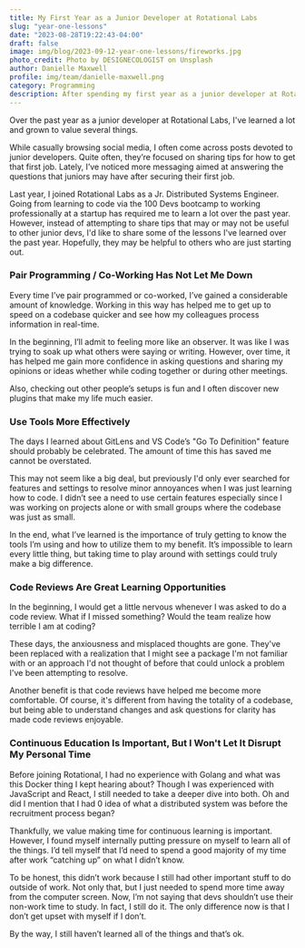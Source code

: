 ```yaml
---
title: My First Year as a Junior Developer at Rotational Labs
slug: "year-one-lessons"
date: "2023-08-28T19:22:43-04:00"
draft: false
image: img/blog/2023-09-12-year-one-lessons/fireworks.jpg
photo_credit: Photo by DESIGNECOLOGIST on Unsplash
author: Danielle Maxwell
profile: img/team/danielle-maxwell.png
category: Programming
description: After spending my first year as a junior developer at Rotational Labs, it's time to reflect on some lessons learned along the way.
---
```


Over the past year as a junior developer at Rotational Labs, I've learned a lot and grown to value several things.

<!--more-->

While casually browsing social media, I often come across posts devoted to junior developers. Quite often, they’re focused on sharing tips for how to get that first job. Lately, I’ve noticed more messaging aimed at answering the questions that juniors may have after securing their first job. 

Last year, I joined Rotational Labs as a Jr. Distributed Systems Engineer. Going from learning to code via the 100 Devs bootcamp to working professionally at a startup has required me to learn a lot over the past year. However, instead of attempting to share tips that may or may not be useful to other junior devs, I'd like to share some of the lessons I've learned over the past year. Hopefully, they may be helpful to others who are just starting out.

### Pair Programming / Co-Working Has Not Let Me Down

Every time I’ve pair programmed or co-worked, I’ve gained a considerable amount of knowledge. Working in this way has helped me to get up to speed on a codebase quicker and see how my colleagues process information in real-time.

In the beginning, I’ll admit to feeling more like an observer. It was like I was trying to soak up what others were saying or writing. However, over time, it has helped me gain more confidence in asking questions and sharing my opinions or ideas whether while coding together or during other meetings.

Also, checking out other people’s setups is fun and I often discover new plugins that make my life much easier.

### Use Tools More Effectively

The days I learned about GitLens and VS Code’s "Go To Definition" feature should probably be celebrated. The amount of time this has saved me cannot be overstated.

This may not seem like a big deal, but previously I'd only ever searched for features and settings to resolve minor annoyances when I was just learning how to code. I didn’t see a need to use certain features especially since I was working on projects alone or with small groups where the codebase was just as small.

In the end, what I’ve learned is the importance of truly getting to know the tools I’m using and how to utilize them to my benefit. It’s impossible to learn every little thing, but taking time to play around with settings could truly make a big difference.

### Code Reviews Are Great Learning Opportunities

In the beginning, I would get a little nervous whenever I was asked to do a code review. What if I missed something? Would the team realize how terrible I am at coding?

These days, the anxiousness and misplaced thoughts are gone. They've been replaced with a realization that I might see a package I'm not familiar with or an approach I'd not thought of before that could unlock a problem I've been attempting to resolve.

Another benefit is that code reviews have helped me become more comfortable. Of course, it's different from having the totality of a codebase, but being able to understand changes and ask questions for clarity has made code reviews enjoyable.

### Continuous Education Is Important, But I Won't Let It Disrupt My Personal Time

Before joining Rotational, I had no experience with Golang and what was this Docker thing I kept hearing about? Though I was experienced with JavaScript and React, I still needed to take a deeper dive into both. Oh and did I mention that I had 0 idea of what a distributed system was before the recruitment process began? 

Thankfully, we value making time for continuous learning is important. However, I found myself internally putting pressure on myself to learn all of the things. I’d tell myself that I’d need to spend a good majority of my time after work “catching up” on what I didn’t know.

To be honest, this didn’t work because I still had other important stuff to do outside of work. Not only that, but I just needed to spend more time away from the computer screen. Now, I’m not saying that devs shouldn’t use their non-work time to study. In fact, I still do it. The only difference now is that I don’t get upset with myself if I don’t.

By the way, I still haven’t learned all of the things and that’s ok.


